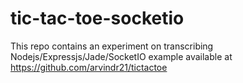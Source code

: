 tic-tac-toe-socketio
====================

This repo contains an experiment on transcribing Nodejs/Expressjs/Jade/SocketIO example available at https://github.com/arvindr21/tictactoe

